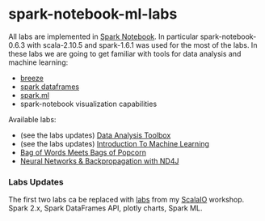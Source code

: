 # spark-notebook-ml-labs
All labs are implemented in [Spark Notebook](https://github.com/andypetrella/spark-notebook). In particular spark-notebook-0.6.3 with scala-2.10.5 and spark-1.6.1 was used for the most of the labs.
In these labs we are going to get familiar with tools for data analysis and machine learning:
* [breeze](https://github.com/scalanlp/breeze)
* [spark dataframes](http://spark.apache.org/docs/latest/sql-programming-guide)
* [spark.ml](http://spark.apache.org/docs/latest/ml-guide.html)
* spark-notebook visualization capabilities

Available labs:
* (see the labs updates) [Data Analysis Toolbox](https://github.com/drewnoff/spark-notebook-ml-labs/tree/master/labs/DataAnalysisToolbox)
* (see the labs updates) [Introduction To Machine Learning](https://github.com/drewnoff/spark-notebook-ml-labs/tree/master/labs/IntroToMachineLearning)
* [Bag of Words Meets Bags of Popcorn](https://github.com/drewnoff/spark-notebook-ml-labs/tree/master/labs/BagOfWordsMeetsBagsOfPopcorn)
* [Neural Networks & Backpropagation with ND4J](https://github.com/drewnoff/spark-notebook-ml-labs/tree/master/labs/DLFramework)

### Labs Updates
The first two labs ca be replaced with [labs](https://www.dropbox.com/s/oid55diw61vvhhi/scalaIO-notebooks.zip?dl=0) from my [ScalaIO](http://scala.io/2016/talks.html#/#MFT-5837) workshop. Spark 2.x, Spark DataFrames API, plotly charts, Spark ML.
